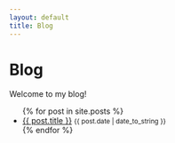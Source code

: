 ```yaml
---
layout: default
title: Blog
---
```


# Blog

Welcome to my blog!

<ul>
  {% for post in site.posts %}
    <li>
      <a href="{{ post.url }}">{{ post.title }}</a> <small>{{ post.date | date_to_string }}</small>
    </li>
  {% endfor %}
</ul>

